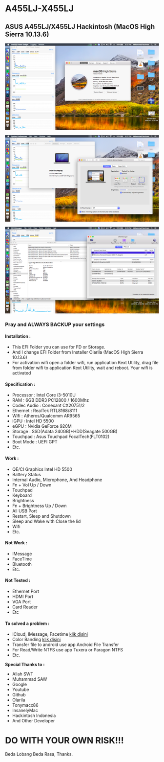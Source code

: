 # A455LJ-X455LJ
## ASUS A455LJ/X455LJ Hackintosh (MacOS High Sierra 10.13.6)

![Gambar 1](https://github.com/mannnrachman/A455LJ-X455LJ-Hackintosh/blob/master/Images/1.png)

![Gambar 2](https://github.com/mannnrachman/A455LJ-X455LJ-Hackintosh/blob/master/Images/2.png)

![Gambar 3](https://github.com/mannnrachman/A455LJ-X455LJ-Hackintosh/blob/master/Images/3.png)

### Pray and ALWAYS **BACKUP** your settings

#### Installation : 
- This EFI Folder you can use for FD or Storage.
- And I change EFI Folder from Installer Olarila (MacOS High Sierra 10.13.6)
- For activation wifi open a folder wifi, run application Kext Utility, drag file from folder wifi to application Kext Utility, wait and reboot. Your wifi is activated

#### Specification :
- Processor : Intel Core i3-5010U
- RAM : 6GB DDR3 PC12800 / 1600Mhz
- Codec Audio : Conexant CX20751/2
- Ethernet : RealTek RTL8168/8111
- Wifi : Atheros/Qualcomm AR9565
- iGPU : Intel HD 5500
- eGPU : Nvidia GeForce 920M
- Storage : SSD(Adata 240GB)+HDD(Seagate 500GB)
- Touchpad : Asus Touchpad FocalTech(FLT0102)
- Boot Mode : UEFI GPT
- Etc.

#### **Work :**
- QE/CI Graphics Intel HD 5500
- Battery Status
- Internal Audio, Microphone, And Headphone
- Fn + Vol Up / Down
- Touchpad
- Keyboard
- Brightness
- Fn + Brightness Up / Down
- All USB Port
- Restart, Sleep and Shutdown
- Sleep and Wake with Close the lid
- Wifi
- Etc.

#### **Not Work :**
* IMessage
* FaceTime
* Bluetooth
* Etc.

#### **Not Tested :**
* Ethernet Port
* HDMI Port
* VGA Port
* Card Reader
* Etc
 
#### **To solved a problem :**
* ICloud, IMessage, Facetime [klik disini](https://bit.ly/2MON8wc) 
* Color Banding [klik disini](https://bit.ly/2JtxPHs)  
* Transfer file to android use app Android File Transfer
* For Read/Write NTFS use app Tuxera or Paragon NTFS
* Etc.

**Special Thanks to :**
- Allah SWT
- Muhammad SAW
- Google
- Youtube
- Github
- Olarila
- Tonymacx86
- InsanelyMac
- Hackintosh Indonesia
- And Other Developer

# **DO WITH YOUR OWN RISK!!!**

Beda Lobang Beda Rasa, Thanks.

